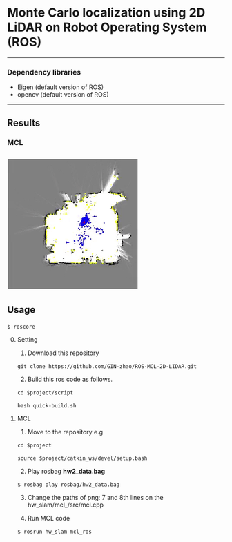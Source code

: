 # Monte Carlo localization using 2D LiDAR on Robot Operating System (ROS)

---

### Dependency libraries

* Eigen (default version of ROS)
* opencv (default version of ROS)
---

## Results


### MCL

![mcl](./results/gif/mcl.gif)
---
## Usage

<pre><code>$ roscore</code></pre>

0. Setting
    1. Download this repository 
    <pre><code>git clone https://github.com/GIN-zhao/ROS-MCL-2D-LIDAR.git</code></pre>
    2. Build this ros code as follows.
    <pre><code>cd $project/script </code></pre>

    <pre><code>bash quick-build.sh </code></pre>


1.  MCL

    1. Move to the repository e.g
  
    <pre><code>cd $project </code></pre>
    <pre><code>source $project/catkin_ws/devel/setup.bash </code></pre>

    2. Play rosbag **hw2_data.bag**

    <pre><code>$ rosbag play rosbag/hw2_data.bag</code></pre>

    3. Change the paths of png: 7 and 8th lines on the hw_slam/mcl_/src/mcl.cpp
    
    4. Run MCL code

    <pre><code>$ rosrun hw_slam mcl_ros</code></pre>



